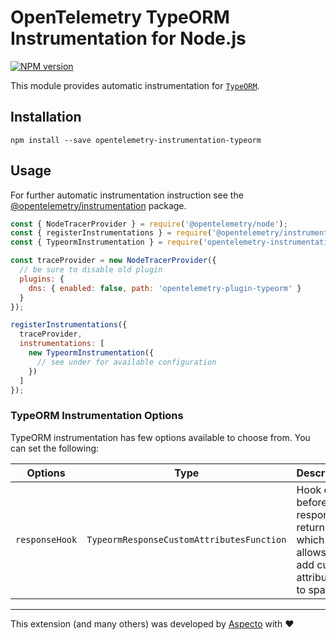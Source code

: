 # OpenTelemetry TypeORM Instrumentation for Node.js
[![NPM version](https://img.shields.io/npm/v/opentelemetry-instrumentation-typeorm.svg)](https://www.npmjs.com/package/opentelemetry-instrumentation-typeorm)

This module provides automatic instrumentation for [`TypeORM`](https://typeorm.io/).

## Installation

```
npm install --save opentelemetry-instrumentation-typeorm
```

## Usage
For further automatic instrumentation instruction see the [@opentelemetry/instrumentation](https://github.com/open-telemetry/opentelemetry-js/tree/main/packages/opentelemetry-instrumentation) package.

```js
const { NodeTracerProvider } = require('@opentelemetry/node');
const { registerInstrumentations } = require('@opentelemetry/instrumentation');
const { TypeormInstrumentation } = require('opentelemetry-instrumentation-typeorm');

const traceProvider = new NodeTracerProvider({
  // be sure to disable old plugin
  plugins: {
    dns: { enabled: false, path: 'opentelemetry-plugin-typeorm' }
  }
});

registerInstrumentations({
  traceProvider,
  instrumentations: [
    new TypeormInstrumentation({
      // see under for available configuration
    })
  ]
});
```

### TypeORM Instrumentation Options

TypeORM instrumentation has few options available to choose from. You can set the following:

| Options        | Type                                   | Description                                                                                     |
| -------------- | -------------------------------------- | ----------------------------------------------------------------------------------------------- |
| `responseHook` | `TypeormResponseCustomAttributesFunction` | Hook called before response is returned, which allows to add custom attributes to span.      |


---

This extension (and many others) was developed by [Aspecto](https://www.aspecto.io/) with ❤️
